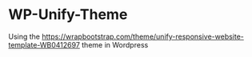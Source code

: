 # WP-Unify-Theme
Using the https://wrapbootstrap.com/theme/unify-responsive-website-template-WB0412697 theme in Wordpress
